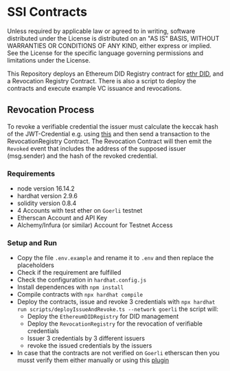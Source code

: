 # SSI Contracts

Unless required by applicable law or agreed to in writing, software distributed under the License is distributed on an "AS IS" BASIS, WITHOUT WARRANTIES OR CONDITIONS OF ANY KIND, either express or implied. See the License for the specific language governing permissions and limitations under the License.

This Repository deploys an Ethereum DID Registry contract for [ethr DID](https://github.com/uport-project/ethr-did), and a Revocation Registry Contract. There is also a script to deploy the contracts and execute example VC issuance and revocations.

## Revocation Process
To revoke a verifiable credential the issuer must calculate the keccak hash of the JWT-Credential e.g. using [this](https://emn178.github.io/online-tools/keccak_256.html) and then send a transaction to the RevocationRegistry Contract. The Revocation Contract will then emit the `Revoked` event that includes the address of the supposed issuer (msg.sender) and the hash of the revoked credential.

### Requirements
* node version 16.14.2
* hardhat version 2.9.6
* solidity version 0.8.4
* 4 Accounts with test ether on `Goerli` testnet
* Etherscan Account and API Key
* Alchemy/Infura (or similar) Account for Testnet Access

### Setup and Run
* Copy the file `.env.example` and rename it to `.env` and then replace the placeholders
* Check if the requirement are fulfilled
* Check the configuration in `hardhat.config.js`
* Install dependences with `npm install`
* Compile contracts with `npx hardhat compile`
* Deploy the contracts, issue and revoke 3 credentials with `npx hardhat run scripts/deployIssueAndRevoke.ts --network goerli` the script will:
    * Deploy the `EthereumDIDRegistry` for DID management
    * Deploy the `RevocationRegistry` for the revocation of verifiable credentials
    * Issuer 3 credentials by 3 different issuers
    * revoke the issued credentials by the issuers
* In case that the contracts are not verified on `Goerli` etherscan then you musst verify them either manually or using this [plugin](https://hardhat.org/plugins/nomiclabs-hardhat-etherscan.html)

